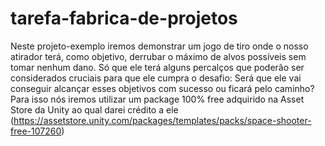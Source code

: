 # tarefa-fabrica-de-projetos
Neste projeto-exemplo iremos demonstrar um jogo de tiro onde o nosso atirador terá, como objetivo, derrubar o máximo de alvos possíveis sem tomar nenhum dano. 
Só que ele terá alguns percalços que poderão ser considerados cruciais para que ele cumpra o desafio: Será que ele vai conseguir alcançar esses objetivos com sucesso ou ficará pelo caminho? Para isso nós iremos utilizar um package 100% free adquirido na Asset Store da Unity ao qual darei crédito a ele (https://assetstore.unity.com/packages/templates/packs/space-shooter-free-107260)
